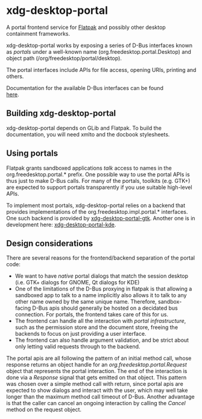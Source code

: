 # xdg-desktop-portal

A portal frontend service for [Flatpak](http://www.flatpak.org) and possibly
other desktop containment frameworks.

xdg-desktop-portal works by exposing a series of D-Bus interfaces known as
_portals_ under a well-known name (org.freedesktop.portal.Desktop) and object
path (/org/freedesktop/portal/desktop).

The portal interfaces include APIs for file access, opening URIs, printing
and others.

Documentation for the available D-Bus interfaces can be found	
[here](http://flatpak.org/xdg-desktop-portal/portal-docs.html).

## Building xdg-desktop-portal

xdg-desktop-portal depends on GLib and Flatpak.
To build the documentation, you will need xmlto and the docbook stylesheets.

## Using portals

Flatpak grants sandboxed applications _talk_ access to names in the
org.freedesktop.portal.\* prefix. One possible way to use the portal APIs
is thus just to make D-Bus calls. For many of the portals, toolkits (e.g.
GTK+) are expected to support portals transparently if you use suitable
high-level APIs.

To implement most portals, xdg-desktop-portal relies on a backend
that provides implementations of the org.freedesktop.impl.portal.\* interfaces.
One such backend is provided by [xdg-desktop-portal-gtk](http://github.com/flatpak/xdg-desktop-portal-gtk).
Another one is in development here: [xdg-desktop-portal-kde](https://github.com/KDE/xdg-desktop-portal-kde).

## Design considerations

There are several reasons for the frontend/backend separation of the portal
code:
- We want to have _native_ portal dialogs that match the session desktop (i.e. GTK+ dialogs
   for GNOME, Qt dialogs for KDE)
- One of the limitations of the D-Bus proxying in flatpak is that allowing a sandboxed app
  to talk to a name implicitly also allows it to talk to any other name owned by the same
  unique name. Therefore, sandbox-facing D-Bus apis should generally be hosted on a
  decidated bus connection. For portals, the frontend takes care of this for us.
- The frontend can handle all the interaction with _portal infrastructure_, such as the
  permission store and the document store, freeing the backends to focus on just providing
  a user interface.
- The frontend can also handle argument validation, and be strict about only letting valid
  requests through to the backend.

The portal apis are all following the pattern of an initial method call, whose response returns an
object handle for an _org.freedesktop.portal.Request_ object that represents the portal interaction.
The end of the interaction is done via a _Response_ signal that gets emitted on that object. This
pattern was chosen over a simple method call with return, since portal apis are expected to
show dialogs and interact with the user, which may well take longer than the maximum method
call timeout of D-Bus. Another advantage is that the caller can cancel an ongoing interaction
by calling the _Cancel_ method on the request object.
